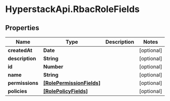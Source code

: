 # HyperstackApi.RbacRoleFields

## Properties

Name | Type | Description | Notes
------------ | ------------- | ------------- | -------------
**createdAt** | **Date** |  | [optional] 
**description** | **String** |  | [optional] 
**id** | **Number** |  | [optional] 
**name** | **String** |  | [optional] 
**permissions** | [**[RolePermissionFields]**](RolePermissionFields.md) |  | [optional] 
**policies** | [**[RolePolicyFields]**](RolePolicyFields.md) |  | [optional] 


